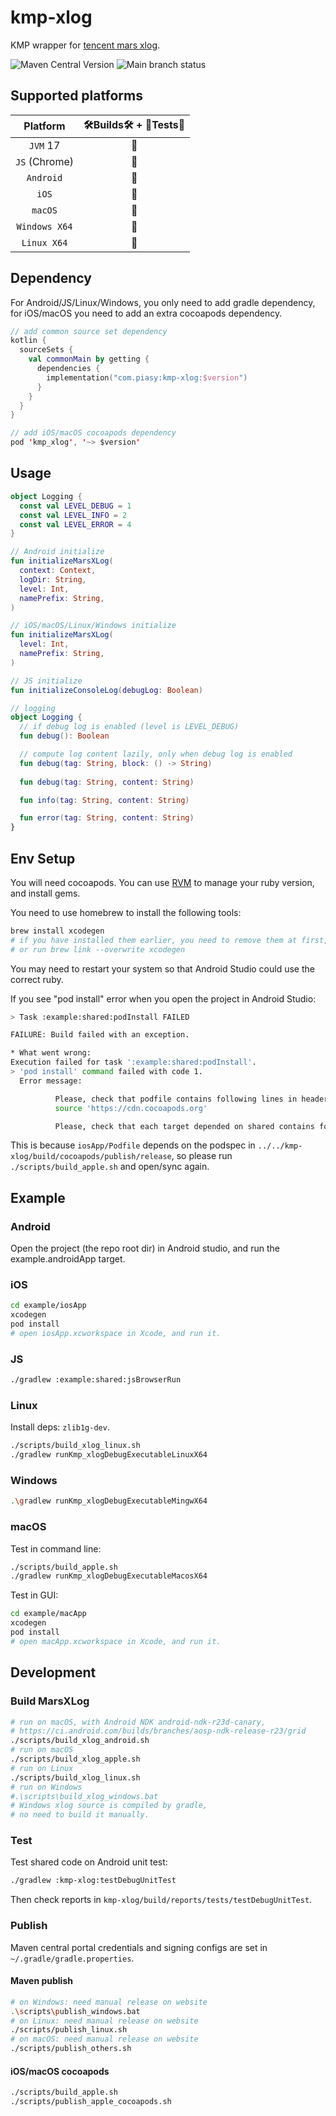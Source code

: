 # kmp-xlog

KMP wrapper for [tencent mars xlog](https://github.com/Tencent/mars).

![Maven Central Version](https://img.shields.io/maven-central/v/com.piasy/kmp-xlog) ![Main branch status](https://github.com/HackWebRTC/kmp-xlog/actions/workflows/ci.yaml/badge.svg?branch=main)

## Supported platforms

|      Platform      | 🛠Builds🛠 + 🔬Tests🔬 |
| :----------------: | :------------------: |
|      `JVM` 17      |          🚀          |
| `JS`     (Chrome)  |          🚀          |
|     `Android`      |          🚀          |
|       `iOS`        |          🚀          |
|      `macOS`       |          🚀          |
|   `Windows X64`    |          🚀          |
|    `Linux X64`     |          🚀          |

## Dependency

For Android/JS/Linux/Windows, you only need to add gradle dependency, for iOS/macOS you need to add an extra cocoapods dependency.

```kotlin
// add common source set dependency
kotlin {
  sourceSets {
    val commonMain by getting {
      dependencies {
        implementation("com.piasy:kmp-xlog:$version")
      }
    }
  }
}

// add iOS/macOS cocoapods dependency
pod 'kmp_xlog', '~> $version'
```

## Usage

```kotlin
object Logging {
  const val LEVEL_DEBUG = 1
  const val LEVEL_INFO = 2
  const val LEVEL_ERROR = 4
}

// Android initialize
fun initializeMarsXLog(
  context: Context,
  logDir: String,
  level: Int,
  namePrefix: String,
)

// iOS/macOS/Linux/Windows initialize
fun initializeMarsXLog(
  level: Int,
  namePrefix: String,
)

// JS initialize
fun initializeConsoleLog(debugLog: Boolean)

// logging
object Logging {
  // if debug log is enabled (level is LEVEL_DEBUG)
  fun debug(): Boolean

  // compute log content lazily, only when debug log is enabled
  fun debug(tag: String, block: () -> String)
  
  fun debug(tag: String, content: String)

  fun info(tag: String, content: String)

  fun error(tag: String, content: String)
}
```

## Env Setup

You will need cocoapods. You can use [RVM](https://rvm.io/) to manage your ruby version, and install gems.

You need to use homebrew to install the following tools:

```bash
brew install xcodegen
# if you have installed them earlier, you need to remove them at first,
# or run brew link --overwrite xcodegen
```

You may need to restart your system so that Android Studio could use the correct ruby.

If you see "pod install" error when you open the project in Android Studio:

```bash
> Task :example:shared:podInstall FAILED

FAILURE: Build failed with an exception.

* What went wrong:
Execution failed for task ':example:shared:podInstall'.
> 'pod install' command failed with code 1.
  Error message:

          Please, check that podfile contains following lines in header:
          source 'https://cdn.cocoapods.org'

          Please, check that each target depended on shared contains following dependencies:
```

This is because `iosApp/Podfile` depends on the podspec in `../../kmp-xlog/build/cocoapods/publish/release`, so please run `./scripts/build_apple.sh` and open/sync again.

## Example

### Android

Open the project (the repo root dir) in Android studio, and run the example.androidApp target.

### iOS

```bash
cd example/iosApp
xcodegen
pod install
# open iosApp.xcworkspace in Xcode, and run it.
```

### JS

```bash
./gradlew :example:shared:jsBrowserRun
```

### Linux

Install deps: `zlib1g-dev`.

```bash
./scripts/build_xlog_linux.sh
./gradlew runKmp_xlogDebugExecutableLinuxX64
```

### Windows

```bash
.\gradlew runKmp_xlogDebugExecutableMingwX64
```

### macOS

Test in command line:

```bash
./scripts/build_apple.sh
./gradlew runKmp_xlogDebugExecutableMacosX64
```

Test in GUI:

```bash
cd example/macApp
xcodegen
pod install
# open macApp.xcworkspace in Xcode, and run it.
```

## Development

### Build MarsXLog

```bash
# run on macOS, with Android NDK android-ndk-r23d-canary,
# https://ci.android.com/builds/branches/aosp-ndk-release-r23/grid
./scripts/build_xlog_android.sh
# run on macOS
./scripts/build_xlog_apple.sh
# run on Linux
./scripts/build_xlog_linux.sh
# run on Windows
#.\scripts\build_xlog_windows.bat
# Windows xlog source is compiled by gradle,
# no need to build it manually.
```

### Test

Test shared code on Android unit test:

```bash
./gradlew :kmp-xlog:testDebugUnitTest
```

Then check reports in `kmp-xlog/build/reports/tests/testDebugUnitTest`.

### Publish

Maven central portal credentials and signing configs are set in `~/.gradle/gradle.properties`.

#### Maven publish

```bash
# on Windows: need manual release on website
.\scripts\publish_windows.bat
# on Linux: need manual release on website
./scripts/publish_linux.sh
# on macOS: need manual release on website
./scripts/publish_others.sh
```

#### iOS/macOS cocoapods

```bash
./scripts/build_apple.sh
./scripts/publish_apple_cocoapods.sh
```
